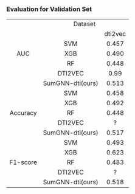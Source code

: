 ### Evaluation for Validation Set
<style>
  td {
    text-align: center;
    vertical-align: middle;
  }
</style>

<table style="border: 2px;">
  <tr>
    <td rowspan="7"> AUC </td>
    <td colspan="2"> Dataset </td> 
  </tr>
  <tr>
    <td></td> <td>dti2vec</td>
  </tr>
  <tr>
    <td> SVM </td> <td> 0.457</td>
  </tr>
  <tr>
    <td> XGB </td><td> 0.490 </td>
  </tr>
  <tr>
    <td> RF </td><td> 0.448 </td>
  </tr>
  <tr>
    <td> DTI2VEC </td><td> 0.99 </td>
  </tr>
  <tr>
    <td> SumGNN-dti(ours) </td><td> 0.513 </td>
  </tr>
  <tr>
    <td rowspan="6"> Accuracy </td>
  </tr>
  <tr>
    <td> SVM </td> <td> 0.458</td>
  </tr>
  <tr>
    <td> XGB </td><td> 0.492 </td>
  </tr>
  <tr>
    <td> RF </td><td> 0.448 </td>
  </tr>
  <tr>
    <td> DTI2VEC </td><td> ? </td>
  </tr>
  <tr>
    <td> SumGNN-dti(ours) </td><td> 0.517 </td>
  </tr>
  <tr>
    <td rowspan="6"> F1-score </td>
  </tr>
  <tr>
    <td> SVM </td> <td> 0.493</td>
  </tr>
  <tr>
    <td> XGB </td><td> 0.623 </td>
  </tr>
  <tr>
    <td> RF </td><td> 0.483 </td>
  </tr>
  <tr>
    <td> DTI2VEC </td><td> ? </td>
  </tr>
  <tr>
    <td> SumGNN-dti(ours) </td><td> 0.518 </td>
  </tr>
</table>

